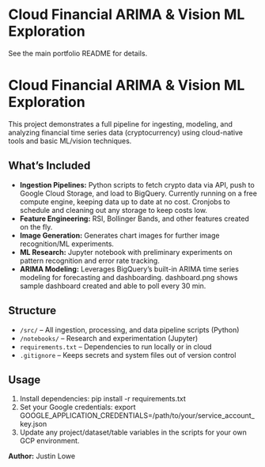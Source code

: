 # Cloud Financial ARIMA & Vision ML Exploration

See the main portfolio README for details.
# Cloud Financial ARIMA & Vision ML Exploration

This project demonstrates a full pipeline for ingesting, modeling, and analyzing financial time series data (cryptocurrency) using cloud-native tools and basic ML/vision techniques.

## What’s Included

- **Ingestion Pipelines:** Python scripts to fetch crypto data via API, push to Google Cloud Storage, and load to BigQuery.
    Currently running on a free compute engine, keeping data up to date at no cost. 
    Cronjobs to schedule and cleaning out any storage to keep costs low.
- **Feature Engineering:** RSI, Bollinger Bands, and other features created on the fly.
- **Image Generation:** Generates chart images for further image recognition/ML experiments.
- **ML Research:** Jupyter notebook with preliminary experiments on pattern recognition and error rate tracking.
- **ARIMA Modeling:** Leverages BigQuery’s built-in ARIMA time series modeling for forecasting and dashboarding.
    dashboard.png shows sample dashboard created and able to poll every 30 min.
## Structure

- `/src/` – All ingestion, processing, and data pipeline scripts (Python)
- `/notebooks/` – Research and experimentation (Jupyter)
- `requirements.txt` – Dependencies to run locally or in cloud
- `.gitignore` – Keeps secrets and system files out of version control

## Usage

1. Install dependencies:
    pip install -r requirements.txt
2. Set your Google credentials:
    export GOOGLE_APPLICATION_CREDENTIALS=/path/to/your/service_account_key.json
3. Update any project/dataset/table variables in the scripts for your own GCP environment.

**Author:** Justin Lowe
